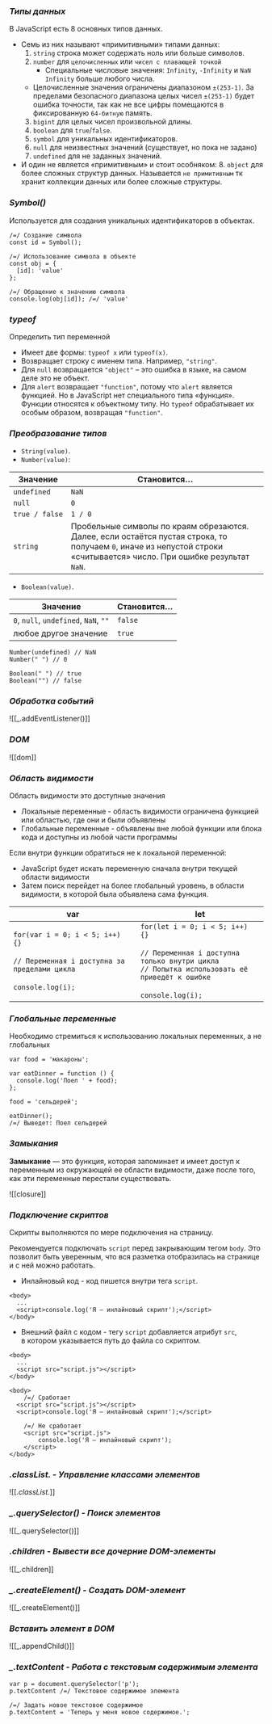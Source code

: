 ### _Типы данных_

В JavaScript есть 8 основных типов данных.

- Семь из них называют «примитивными» типами данных:
  1. `string` строка может содержать ноль или больше символов.
  2. `number` для `целочисленных` или `чисел с плавающей точкой`
     - Специальные числовые значения: `Infinity`, `-Infinity` и `NaN`
       `Infinity` больше любого числа.
  - Целочисленные значения ограничены диапазоном `±(253-1)`.
    За пределами безопасного диапазона целых чисел `±(253-1)` будет ошибка точности, так как не все цифры помещаются в фиксированную `64-битную` память.
  3. `bigint` для целых чисел произвольной длины.
  4. `boolean` для `true`/`false`.
  5. `symbol` для уникальных идентификаторов.
  6. `null` для неизвестных значений (существует, но пока не задано)
  7. `undefined` для не заданных значений.
- И один не является «примитивным» и стоит особняком:
  8. `object` для более сложных структур данных.
  Называется `не примитивным` тк хранит коллекции данных или более сложные структуры.

### _Symbol()_

Используется для создания уникальных идентификаторов в объектах.

```
/=/ Создание символа
const id = Symbol();

/=/ Использование символа в объекте
const obj = {
  [id]: 'value'
};

/=/ Обращение к значению символа
console.log(obj[id]); /=/ 'value'
```

### _typeof_

Определить тип переменной

- Имеет две формы: `typeof x` или `typeof(x)`.
- Возвращает строку с именем типа. Например, `"string"`.
- Для `null` возвращается `"object"` – это ошибка в языке, на самом деле это не объект.
- Для `alert` возвращает `"function"`, потому что `alert` является функцией. Но в JavaScript нет специального типа «функция». Функции относятся к объектному типу. Но `typeof` обрабатывает их особым образом, возвращая `"function"`.

### _Преобразование типов_

- `String(value)`.
- `Number(value)`:

| Значение       | Становится…                                                                                                                                                            |
| -------------- | ---------------------------------------------------------------------------------------------------------------------------------------------------------------------- |
| `undefined`    | `NaN`                                                                                                                                                                  |
| `null`         | `0`                                                                                                                                                                    |
| `true / false` | `1 / 0`                                                                                                                                                                |
| `string`       | Пробельные символы по краям обрезаются. Далее, если остаётся пустая строка, то получаем `0`, иначе из непустой строки «считывается» число. При ошибке результат `NaN`. |

- `Boolean(value)`.

| Значение                              | Становится… |
| ------------------------------------- | ----------- |
| `0`, `null`, `undefined`, `NaN`, `""` | `false`     |
| любое другое значение                 | `true`      |

```
Number(undefined) // NaN
Number(" ") // 0

Boolean(" ") // true
Boolean("") // false
```

### *Обработка событий*

![[_.addEventListener()]]

### _DOM_

![[dom]]

### _Область видимости_

Область видимости это доступные значения 
- Локальные переменные - область видимости ограничена функцией или областью, где они и были объявлены
- Глобальные переменные - объявлены вне любой функции или блока кода и доступны из любой части программы

Если внутри функции обратиться не к локальной переменной:
- JavaScript будет искать переменную сначала внутри текущей области видимости
- Затем поиск перейдет на более глобальный уровень, в области видимости, в которой была объявлена сама функция.

|**var**|**let**|
|---|---|
|`for(var i = 0; i < 5; i++) {}`  <br>  <br>`// Переменная i доступна за пределами цикла ` <br>  <br>`console.log(i);`|`for(let i = 0; i < 5; i++) {} ` <br>  <br>`// Переменная i доступна только внутри цикла`  <br>`// Попытка использовать её приведёт к ошибке`  <br>  <br>`console.log(i);`|

### _Глобальные переменные_

Необходимо стремиться к использованию локальных переменных, а не глобальных

```
var food = 'макароны';

var eatDinner = function () {
  console.log('Поел ' + food);
};

food = 'сельдерей';

eatDinner();
/=/ Выведет: Поел сельдерей
```

### _Замыкания_

**Замыкание** — это функция, которая запоминает и имеет доступ к переменным из окружающей ее области видимости, даже после того, как эти переменные перестали существовать.

![[closure]]

### _Подключение скриптов_

Скрипты выполняются по мере подключения на страницу.

Рекомендуется подключать `script` перед закрывающим тегом `body`.
Это позволит быть уверенным, что вся разметка отобразилась на странице и с ней можно работать.

- Инлайновый код - код пишется внутри тега `script`.

```
<body>
  ...
  <script>console.log('Я — инлайновый скрипт');</script>
</body>
```

- Внешний файл с кодом - тегу `script` добавляется атрибут `src`, в котором указывается путь до файла со скриптом.

```
<body>
  ...
  <script src="script.js"></script>
</body>
```

```
<body>
	/=/ Сработает
  <script src="script.js"></script>
  <script>console.log('Я — инлайновый скрипт');</script>

	/=/ Не сработает
	<script src="script.js">
		console.log('Я — инлайновый скрипт');
	</script>
</body>
```

### _.classList. - Управление классами элементов_

![[_.classList._]]

### _\_.querySelector() - Поиск элементов_

![[_.querySelector()]]

### _.children - Вывести все дочерние DOM-элементы_

![[_.children]]

### _\_.createElement() - Создать DOM-элемент_

![[_.createElement()]]

### _Вставить элемент в DOM_

![[_.appendChild()]]

### _\_.textContent - Работа с текстовым содержимым элемента_

```
var p = document.querySelector('p');
p.textContent /=/ Текстовое содержимое элемента
```

```
/=/ Задать новое текстовое содержимое
p.textContent = 'Теперь у меня новое содержимое.';
```

